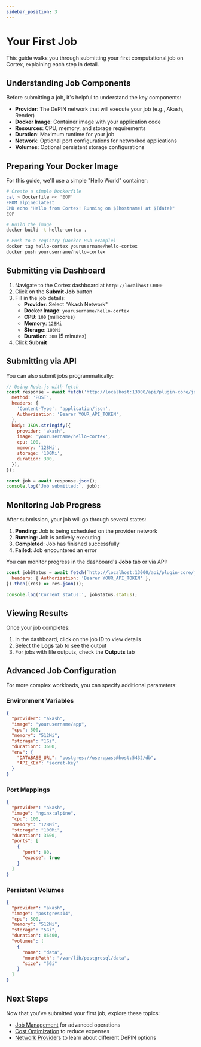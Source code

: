 ```yaml
---
sidebar_position: 3
---
```


# Your First Job

This guide walks you through submitting your first computational job on Cortex, explaining each step in detail.

## Understanding Job Components

Before submitting a job, it's helpful to understand the key components:

- **Provider**: The DePIN network that will execute your job (e.g., Akash, Render)
- **Docker Image**: Container image with your application code
- **Resources**: CPU, memory, and storage requirements
- **Duration**: Maximum runtime for your job
- **Network**: Optional port configurations for networked applications
- **Volumes**: Optional persistent storage configurations

## Preparing Your Docker Image

For this guide, we'll use a simple "Hello World" container:

```bash
# Create a simple Dockerfile
cat > Dockerfile << 'EOF'
FROM alpine:latest
CMD echo "Hello from Cortex! Running on $(hostname) at $(date)"
EOF

# Build the image
docker build -t hello-cortex .

# Push to a registry (Docker Hub example)
docker tag hello-cortex yourusername/hello-cortex
docker push yourusername/hello-cortex
```

## Submitting via Dashboard

1. Navigate to the Cortex dashboard at `http://localhost:3000`
2. Click on the **Submit Job** button
3. Fill in the job details:
   - **Provider**: Select "Akash Network"
   - **Docker Image**: `yourusername/hello-cortex`
   - **CPU**: `100` (millicores)
   - **Memory**: `128Mi`
   - **Storage**: `100Mi`
   - **Duration**: `300` (5 minutes)
4. Click **Submit**

## Submitting via API

You can also submit jobs programmatically:

```javascript
// Using Node.js with fetch
const response = await fetch('http://localhost:13000/api/plugin-core/jobs', {
  method: 'POST',
  headers: {
    'Content-Type': 'application/json',
    Authorization: 'Bearer YOUR_API_TOKEN',
  },
  body: JSON.stringify({
    provider: 'akash',
    image: 'yourusername/hello-cortex',
    cpu: 100,
    memory: '128Mi',
    storage: '100Mi',
    duration: 300,
  }),
});

const job = await response.json();
console.log('Job submitted:', job);
```

## Monitoring Job Progress

After submission, your job will go through several states:

1. **Pending**: Job is being scheduled on the provider network
2. **Running**: Job is actively executing
3. **Completed**: Job has finished successfully
4. **Failed**: Job encountered an error

You can monitor progress in the dashboard's **Jobs** tab or via API:

```javascript
const jobStatus = await fetch(`http://localhost:13000/api/plugin-core/jobs/${jobId}`, {
  headers: { Authorization: 'Bearer YOUR_API_TOKEN' },
}).then((res) => res.json());

console.log('Current status:', jobStatus.status);
```

## Viewing Results

Once your job completes:

1. In the dashboard, click on the job ID to view details
2. Select the **Logs** tab to see the output
3. For jobs with file outputs, check the **Outputs** tab

## Advanced Job Configuration

For more complex workloads, you can specify additional parameters:

### Environment Variables

```json
{
  "provider": "akash",
  "image": "yourusername/app",
  "cpu": 500,
  "memory": "512Mi",
  "storage": "1Gi",
  "duration": 3600,
  "env": {
    "DATABASE_URL": "postgres://user:pass@host:5432/db",
    "API_KEY": "secret-key"
  }
}
```

### Port Mappings

```json
{
  "provider": "akash",
  "image": "nginx:alpine",
  "cpu": 100,
  "memory": "128Mi",
  "storage": "100Mi",
  "duration": 3600,
  "ports": [
    {
      "port": 80,
      "expose": true
    }
  ]
}
```

### Persistent Volumes

```json
{
  "provider": "akash",
  "image": "postgres:14",
  "cpu": 500,
  "memory": "512Mi",
  "storage": "5Gi",
  "duration": 86400,
  "volumes": [
    {
      "name": "data",
      "mountPath": "/var/lib/postgresql/data",
      "size": "5Gi"
    }
  ]
}
```

## Next Steps

Now that you've submitted your first job, explore these topics:

- [Job Management](../guide/job-management) for advanced operations
- [Cost Optimization](../guide/cost-optimization) to reduce expenses
- [Network Providers](../guide/network-providers) to learn about different DePIN options
